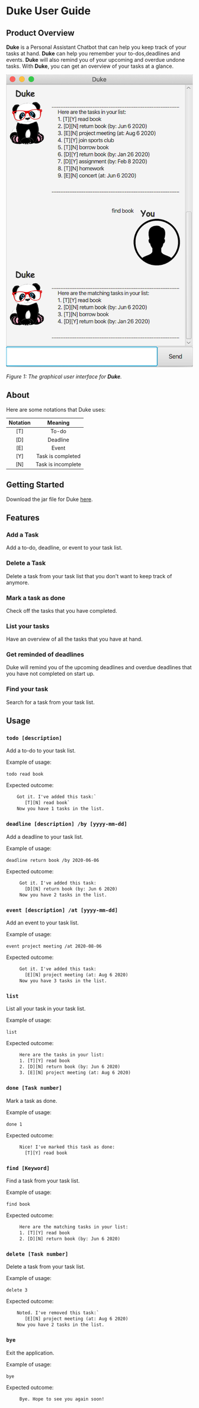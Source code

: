 # Duke User Guide

## Product Overview

**Duke** is a Personal Assistant Chatbot that can help you keep track of your tasks at hand. 
**Duke** can help you remember your to-dos,deadlines and events. 
**Duke** will also remind you of your upcoming and overdue undone tasks.
With **Duke**, you can get an overview of your tasks at a glance. 

![Representative Screenshot](Ui.png?raw=true)

*Figure 1: The graphical user interface for **Duke**.*

## About
Here are some notations that Duke uses:

|Notation|Meaning|
|:------:|:-----:|
|[T]|To-do|
|[D]|Deadline|
|[E]|Event|
|[Y]|Task is completed|
|[N]|Task is incomplete|

## Getting Started
Download the jar file for Duke [here](https://github.com/CheyanneSim/duke/releases/tag/A-Release).

## Features 

### Add a Task
Add a to-do, deadline, or event to your task list.

### Delete a Task
Delete a task from your task list that you don't want to keep track of anymore.

### Mark a task as done
Check off the tasks that you have completed.

### List your tasks
Have an overview of all the tasks that you have at hand.

### Get reminded of deadlines
Duke will remind you of the upcoming deadlines and overdue deadlines that you have not completed on start up.

### Find your task
Search for a task from your task list.

## Usage

### `todo [description]`

Add a to-do to your task list.

Example of usage: 

`todo read book`

Expected outcome:

```
    Got it. I've added this task:`
       [T][N] read book`
    Now you have 1 tasks in the list.
```

### `deadline [description] /by [yyyy-mm-dd]`

Add a deadline to your task list.

Example of usage: 

`deadline return book /by 2020-06-06`

Expected outcome:

```
     Got it. I've added this task:
       [D][N] return book (by: Jun 6 2020)
     Now you have 2 tasks in the list.
```

### `event [description] /at [yyyy-mm-dd]`

Add an event to your task list.

Example of usage: 

`event project meeting /at 2020-08-06`

Expected outcome:

```
     Got it. I've added this task:
       [E][N] project meeting (at: Aug 6 2020)
     Now you have 3 tasks in the list.
```

### `list`

List all your task in your task list.

Example of usage: 

`list`

Expected outcome:

```
     Here are the tasks in your list:
     1. [T][Y] read book
     2. [D][N] return book (by: Jun 6 2020)
     3. [E][N] project meeting (at: Aug 6 2020)
```

### `done [Task number]`

Mark a task as done.

Example of usage: 

`done 1`

Expected outcome:

```
     Nice! I've marked this task as done:
       [T][Y] read book
```

### `find [Keyword]`

Find a task from your task list.

Example of usage: 

`find book`

Expected outcome:

```
     Here are the matching tasks in your list:
     1. [T][Y] read book
     2. [D][N] return book (by: Jun 6 2020)
```

### `delete [Task number]`

Delete a task from your task list.

Example of usage: 

`delete 3`

Expected outcome:

```
    Noted. I've removed this task:`
       [E][N] project meeting (at: Aug 6 2020)
    Now you have 2 tasks in the list.
```

### `bye`

Exit the application.

Example of usage: 

`bye`

Expected outcome:

```
     Bye. Hope to see you again soon!
```

